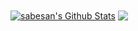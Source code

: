 <a href="https://github.com/Lukiticas">
<img align="center" alt="sabesan's Github Stats" src="https://github-readme-stats.codestackr.vercel.app/api?username=Lukiticas&show_icons=true&hide_border=true&count_private=true&include_all_commits=true&theme=radical" /></a>

<a href="https://github.com/Lukiticas">
  <img align="center" src="https://github-readme-stats.anuraghazra1.vercel.app/api/top-langs/?username=Lukiticas&layout=compact&theme=radical" />
</a>
